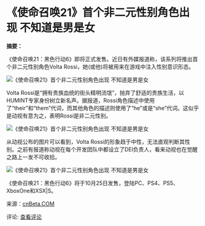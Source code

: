 # 《使命召唤21》首个非二元性别角色出现 不知道是男是女

**摘要：**

《使命召唤21：黑色行动6》即将正式发售。近日有外媒报道称，该系列将推出首个非二元性别角色Volta Rossi，她(或他)将被用来在游戏中注入性别意识形态。

![《使命召唤21》首个非二元性别角色出现 不知道是男是女](https://img.3dmgame.com/uploads/images/news/20241024/1729728255_362946.jpg)

Volta Rossi是“拥有贵族血统的街头精明流氓”，抛弃了舒适的贵族生活，以HUMINT专家身份树立新名声。据报道，Rossi角色描述中使用了“their”和“them”代词，而其他角色的描述则使用了“he”或是“she”代词。这似乎是动视有意为之，表明Rossi是非二元性别。

![《使命召唤21》首个非二元性别角色出现 不知道是男是女](https://img.3dmgame.com/uploads/images/news/20241024/1729728255_187323.jpg)

从动视公布的图片可以看到，Volta Rossi的形象趋于中性，无法直观判断其性别。之前有报道称动视在每个开发团队中都设立了DEI负责人，看来动视也在觉醒之路上一发不可收拾。

![《使命召唤21》首个非二元性别角色出现 不知道是男是女](https://img.3dmgame.com/uploads/images/news/20241024/1729728255_757286.jpg)

《使命召唤21：黑色行动6》将于10月25日发售，登陆PC、PS4、PS5、XboxOne和XSX|S。

来源：[cnBeta.COM](http://www.cnbeta.com)

评论: [查看评论](https://www.febbox.com/cnbeta)
<!-- tcd_original_link https://m.cnbeta.com.tw/view/1450318.htm -->
